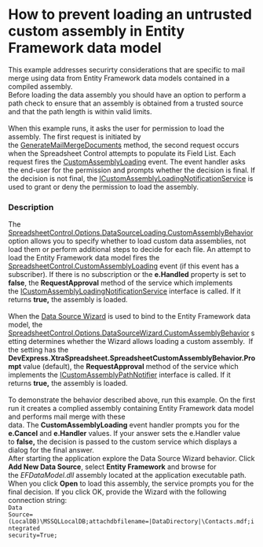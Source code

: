 # How to prevent loading an untrusted custom assembly in Entity Framework data model


This example addresses securirty considerations that are specific to mail merge using data from Entity Framework data models contained in a compiled assembly.<br>Before loading the data assembly you should have an option to perform a path check to ensure that an assembly is obtained from a trusted source and that the path length is within valid limits.<br><br>When this example runs, it asks the user for permission to load the assembly. The first request is initiated by the <a href="http://help.devexpress.com/#CoreLibraries/DevExpressSpreadsheetIWorkbook_GenerateMailMergeDocumentstopic">GenerateMailMergeDocuments</a> method, the second request occurs when the Spreadsheet Control attempts to populate its Field List. Each request fires the <a href="http://help.devexpress.com/#WindowsForms/DevExpressXtraSpreadsheetSpreadsheetControl_CustomAssemblyLoadingtopic">CustomAssemblyLoading</a> event. The event handler asks the end-user for the permission and prompts whether the decision is final. If the decision is not final, the <a href="http://help.devexpress.com/#CoreLibraries/clsDevExpressXtraSpreadsheetServicesICustomAssemblyLoadingNotificationServicetopic">ICustomAssemblyLoadingNotificationService</a> is used to grant or deny the permission to load the assembly.


<h3>Description</h3>

The <a href="http://help.devexpress.com/#CoreLibraries/DevExpressXtraSpreadsheetSpreadsheetDataSourceLoadingOptions_CustomAssemblyBehaviortopic">SpreadsheetControl.Options.DataSourceLoading.CustomAssemblyBehavior</a>&nbsp;option allows you to specify whether to load custom data assemblies, not load them or perform additional steps to decide for each file. An attempt to load the Entity Framework data model fires the <a href="http://help.devexpress.com/#WindowsForms/DevExpressXtraSpreadsheetSpreadsheetControl_CustomAssemblyLoadingtopic">SpreadsheetControl.CustomAssemblyLoading</a>&nbsp;event (if this event has a subscriber). If there is no subscription or the <strong>e.Handled</strong>&nbsp;property is set to <strong>false</strong>, the <strong>RequestApproval</strong>&nbsp;method of the service which implements the&nbsp;<a href="http://help.devexpress.com/#CoreLibraries/clsDevExpressXtraSpreadsheetServicesICustomAssemblyLoadingNotificationServicetopic">ICustomAssemblyLoadingNotificationService</a>&nbsp;interface is&nbsp;called. If it returns <strong>true,</strong> the assembly is loaded.<br>&nbsp;<br>When the <a href="http://help.devexpress.com/#WindowsForms/CustomDocument17836">Data Source Wizard</a> is used to bind to the&nbsp;Entity Framework data model, the <a href="http://help.devexpress.com/#WindowsForms/DevExpressXtraSpreadsheetSpreadsheetDataSourceWizardOptions_CustomAssemblyBehaviortopic">SpreadsheetControl.Options.DataSourceWizard.CustomAssemblyBehavior</a><strong>&nbsp;</strong>setting determines whether the Wizard allows loading a custom assembly. &nbsp;If the setting has the <strong>DevExpress.XtraSpreadsheet.SpreadsheetCustomAssemblyBehavior.Prompt </strong>value (default), the&nbsp;<strong>RequestApproval</strong>&nbsp;method of the service which implements the&nbsp;<a href="http://help.devexpress.com/#WindowsForms/clsDevExpressDataAccessUIWizardServicesICustomAssemblyPathNotifiertopic">ICustomAssemblyPathNotifier</a>&nbsp;interface is&nbsp;called. If it returns <strong>true,</strong> the assembly is loaded.<br><br>To demonstrate the behavior described above, run this example. On the first run it creates a complied assembly containing Entity Framework data model and performs mail merge with these data.&nbsp;The&nbsp;<strong>CustomAssemblyLoading</strong>&nbsp;event handler prompts you for the<strong> e.Cancel</strong> and <strong>e.Handler</strong> values. If your answer sets the e.Handler value to&nbsp;<strong>false,</strong>&nbsp;the decision is passed&nbsp;to the custom service which displays a dialog&nbsp;for the final answer.<br>After starting the application explore the Data Source Wizard behavior. Click <strong>Add New Data Source</strong>, select <strong>Entity Framework</strong> and&nbsp;browse for the&nbsp;<em>EFDataModel.dll</em> assembly located at the application executable path. When you click <strong>Open</strong> to load this assembly, the service prompts you for the final decision. If you click OK, provide the Wizard with the following connection string:<br>
<code lang="cs">Data Source=(LocalDB)\MSSQLLocalDB;attachdbfilename=|DataDirectory|\Contacts.mdf;integrated security=True;</code>

<br/>


